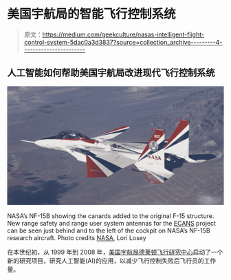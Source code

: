 # 美国宇航局的智能飞行控制系统

> 原文：<https://medium.com/geekculture/nasas-intelligent-flight-control-system-5dac0a3d3837?source=collection_archive---------4----------------------->

## 人工智能如何帮助美国宇航局改进现代飞行控制系统

![](img/49a2fb81de7e51270d72db114ce8fcfb.png)

NASA’s NF-15B showing the canards added to the original F-15 structure. New range safety and range user system antennas for the [ECANS](https://www.nasa.gov/centers/dryden/multimedia/imagegallery/F-15b_SBRDC-ECANS/ED07-0055-1.html) project can be seen just behind and to the left of the cockpit on NASA’s NF-15B research aircraft. Photo credits [NASA](http://www.dfrc.nasa.gov/Gallery/Photo/F-15B_SBRDC-ECANS/HTML/ED07-0026-14.html), Lori Losey

在本世纪初，从 1999 年到 2008 年，[美国宇航局德莱顿飞行研究中心](https://www.nasa.gov/about/highlights/FS-001-DFRC.html)启动了一个新的研究项目，研究人工智能(AI)的应用，以减少飞行控制失败后飞行员的工作量。